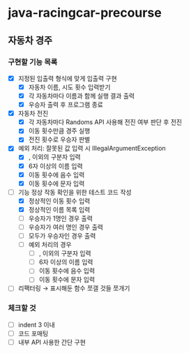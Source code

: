 # java-racingcar-precourse
## 자동차 경주
### 구현할 기능 목록
- [x]  지정된 입출력 형식에 맞게 입출력 구현
    - [x]  자동차 이름, 시도 횟수 입력받기
    - [x]  각 자동차마다 이름과 함께 실행 결과 출력
    - [x]  우승자 출력 후 프로그램 종료
- [x]  자동차 전진
    - [x]  각 자동차마다 Randoms API 사용해 전진 여부 판단 후 전진
    - [x]  이동 횟수만큼 경주 실행
    - [x]  전진 횟수로 우승자 판별
- [x]  예외 처리: 잘못된 값 입력 시 IllegalArgumentException
    - [x] , 이외의 구분자 입력
    - [x] 6자 이상의 이름 입력
    - [x] 이동 횟수에 음수 입력
    - [x]  이동 횟수에 문자 입력
- [ ]  기능 정상 작동 확인을 위한 테스트 코드 작성
   - [x]  정상적인 이동 횟수 입력
   - [x]  정상적인 이름 목록 입력
   - [ ]  우승자가 1명인 경우 출력
   - [ ]  우승자가 여러 명인 경우 출력
   - [ ]  모두가 우승자인 경우 출력
   - [ ]  예외 처리의 경우
      - [ ]  , 이외의 구분자 입력
      - [ ]  6자 이상의 이름 입력
      - [ ]  이동 횟수에 음수 입력
      - [ ]  이동 횟수에 문자 입력
- [ ]  리팩터링 → 표시해둔 함수 쪼갤 것들 쪼개기

### 체크할 것
- [ ]  indent 3 이내
- [ ]  코드 포매팅
- [ ]  내부 API 사용한 간단 구현